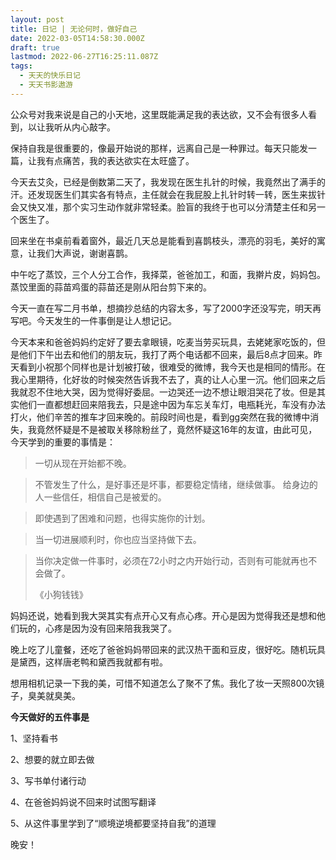 ```yaml
---
layout: post
title: 日记 | 无论何时，做好自己
date: 2022-03-05T14:58:30.000Z
draft: true
lastmod: 2022-06-27T16:25:11.087Z
tags:
  - 天天的快乐日记
  - 天天书影遨游
---
```


公众号对我来说是自己的小天地，这里既能满足我的表达欲，又不会有很多人看到，以让我听从内心敲字。

保持自我是很重要的，像最开始说的那样，远离自己是一种罪过。每天只能发一篇，让我有点痛苦，我的表达欲实在太旺盛了。

今天去艾灸，已经是倒数第二天了，我发现在医生扎针的时候，我竟然出了满手的汗。还发现医生们其实各有特点，主任就会在我屁股上扎针时转一转，医生来拔针会又快又准，那个实习生动作就非常轻柔。脸盲的我终于也可以分清楚主任和另一个医生了。

回来坐在书桌前看着窗外，最近几天总是能看到喜鹊枝头，漂亮的羽毛，美好的寓意，让我们大声说，谢谢喜鹊。

中午吃了蒸饺，三个人分工合作，我择菜，爸爸加工，和面，我擀片皮，妈妈包。蒸饺里面的蒜苗鸡蛋的蒜苗还是刚从阳台剪下来的。

今天一直在写二月书单，想摘抄总结的内容太多，写了2000字还没写完，明天再写吧。今天发生的一件事倒是让人想记记。

今天本来和爸爸妈妈约定好了要去拿眼镜，吃麦当劳买玩具，去姥姥家吃饭的，但是他们下午出去和他们的朋友玩，我打了两个电话都不回来，最后8点才回来。昨天看到小祝那个同样也是计划被打破，很难受的微博，我今天也是相同的情形。在我心里期待，化好妆的时候突然告诉我不去了，真的让人心里一沉。他们回来之后我就忍不住地大哭，因为觉得好委屈。一边哭还一边不想让眼泪哭花了妆。
​
但是其实他们一直都想赶回来陪我去，只是途中因为车忘关车灯，电瓶耗光，车没有办法打火，他们辛苦的推车才回来晚的。前段时间也是，看到gg突然在我的微博中消失，我竟然怀疑是不是被取关移除粉丝了，竟然怀疑这16年的友谊，由此可见，今天学到的重要的事情是：

> 一切从现在开始都不晚。

> 不管发生了什么，是好事还是坏事，都要稳定情绪，继续做事。
给身边的人一些信任，相信自己是被爱的。

> 即使遇到了困难和问题，也得实施你的计划。 

> 当一切进展顺利时，你也应当坚持做下去。 

> 当你决定做一件事时，必须在72小时之内开始行动，否则有可能就再也不会做了。
> 
> 《小狗钱钱》

妈妈还说，她看到我大哭其实有点开心又有点心疼。开心是因为觉得我还是想和他们玩的，心疼是因为没有回来陪我我哭了。

晚上吃了儿童餐，还吃了爸爸妈妈带回来的武汉热干面和豆皮，很好吃。随机玩具是黛西，这样唐老鸭和黛西我就都有啦。

想用相机记录一下我的美，可惜不知道怎么了聚不了焦。我化了妆一天照800次镜子，臭美就臭美。

**今天做好的五件事是**

1、坚持看书

2、想要的就立即去做

3、写书单付诸行动

4、在爸爸妈妈说不回来时试图写翻译

5、从这件事里学到了“顺境逆境都要坚持自我”的道理

晚安！

